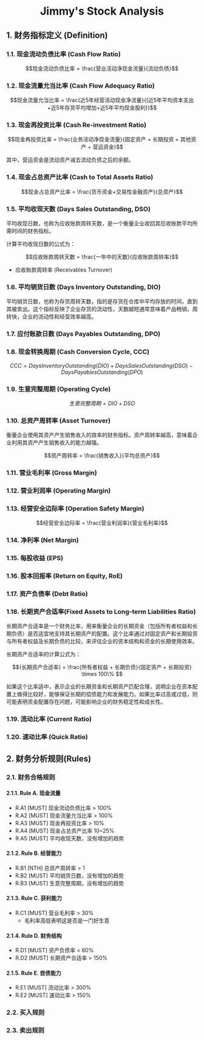 # <center>Jimmy's Stock Analysis</center> <!-- omit in toc -->

## 1. 财务指标定义 (Definition)
### 1.1. 现金流动负债比率 (Cash Flow Ratio)
```math
现金流动负债比率 = \frac{营业活动净现金流量}{流动负债}
```
### 1.2. 现金流量允当比率 (Cash Flow Adequacy Ratio)
```math
现金流量允当比率 = \frac{近5年经营活动现金净流量}{(近5年平均资本支出+近5年存货平均增加+近5年平均现金股利)}
```
### 1.3. 现金再投资比率 (Cash Re-investment Ratio)
```math
现金再投资比率 = \frac{业务活动净现金流量}{固定资产 + 长期投资 + 其他资产 + 营运资金}
```
其中，营运资金是流动资产减去流动负债之后的余额。

### 1.4. 现金占总资产比率 (Cash to Total Assets Ratio)
```math
现金占总资产比率 = \frac{货币资金+交易性金融资产}{总资产}
```
### 1.5. 平均收现天数 (Days Sales Outstanding, DSO)
平均收现日数，也称为应收账款周转天数，是一个衡量企业收回其应收账款平均所需时间的财务指标。

计算平均收现日数的公式为：
```math
应收账款周转天数 = \frac{一年中的天数}{应收账款周转率}
```
- 应收账款周转率 (Receivables Turnover)

### 1.6. 平均销货日数 (Days Inventory Outstanding, DIO)
平均销货日数，也称为存货周转天数，指的是存货在仓库中平均存放的时间，直到其被卖出。这个指标反映了企业存货的流动性，天数越短通常意味着产品畅销，周转快，企业的流动性和经营效率越高。

### 1.7. 应付账款日数 (Days Payables Outstanding, DPO)

### 1.8. 现金转换周期 (Cash Conversion Cycle, CCC)
```math
CCC = Days Inventory Outstanding (DIO) + Days Sales Outstanding (DSO) − Days Payables Outstanding (DPO)
```

### 1.9. 生意完整周期 (Operating Cycle)
```math
生意完整周期 = DIO + DSO
```

### 1.10. 总资产周转率 (Asset Turnover)
衡量企业使用其资产产生销售收入的效率的财务指标。资产周转率越高，意味着企业利用其资产产生销售收入的能力越强。
```math
资产周转率 = \frac{销售收入}{平均总资产}
```

### 1.11. 营业毛利率 (Gross Margin)

### 1.12. 营业利润率 (Operating Margin)

### 1.13. 经营安全边际率 (Operation Safety Margin)
```math
经营安全边际率 = \frac{营业利润率}{营业毛利率}
```

### 1.14. 净利率 (Net Margin)

### 1.15. 每股收益 (EPS)

### 1.16. 股本回报率 (Return on Equity, RoE)

### 1.17. 资产负债率 (Debt Ratio)

### 1.18. 长期资产合适率(Fixed Assets to Long-term Liabilities Ratio)
长期资产合适率是一个财务比率，用来衡量企业的长期资金（包括所有者权益和长期负债）是否适宜地支持其长期资产的配置。这个比率通过对固定资产和长期投资与所有者权益及长期负债的比较，来评估企业的资本结构和资金的长期使用效率。

长期资产合适率的计算公式为：
```math
{长期资产合适率} = \frac{所有者权益 + 长期负债}{固定资产 + 长期投资} \times 100\% 
```

如果这个比率适中，表示企业的长期资金和长期资产匹配合理，说明企业在资本配置上做得比较好，能够保证长期的偿债能力和发展能力。如果比率过高或过低，则可能表明资金配置存在问题，可能影响企业的财务稳定性和成长性。

### 1.19. 流动比率 (Current Ratio)
### 1.20. 速动比率 (Quick Ratio)

## 2. 财务分析规则(Rules)
### 2.1. 财务合格规则
#### 2.1.1. Rule A. 现金流量
- R.A1 [MUST] 现金流动负债比率 > 100%
- R.A2 [MUST] 现金流量允当比率 > 100%
- R.A3 [MUST] 现金再投资比率 > 10%
- R.A4 [MUST] 现金占总资产比率 10~25%
- R.A5 [MUST] 平均收现天数，没有增加的趋势
  
#### 2.1.2. Rule B. 经营能力
- R.B1 [NTH] 总资产周转率 > 1
- R.B2 [MUST] 平均销货日数，没有增加的趋势  
- R.B3 [MUST] 生意完整周期，没有增加的趋势
 
#### 2.1.3. Rule C. 获利能力
- R.C1 [MUST] 营业毛利率 > 30%
  - 毛利率高低表明这是否是一门好生意

#### 2.1.4. Rule D. 财务结构
  - R.D1 [MUST] 资产负债率 < 60%
  - R.D2 [MUST] 长期资产合适率 > 150%


#### 2.1.5. Rule E. 尝债能力
  - R.E1 [MUST] 流动比率 > 300%
  - R.E2 [MUST] 速动比率 > 150%
  
### 2.2. 买入规则

### 2.3. 卖出规则

